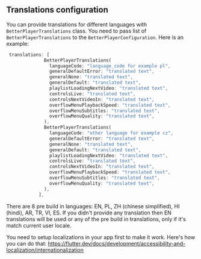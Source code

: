 ## Translations configuration
You can provide translations for different languages with `BetterPlayerTranslations` class. You need to pass list of `BetterPlayerTranslations` to the `BetterPlayerConfiguration`. Here is an example:

```dart
 translations: [
              BetterPlayerTranslations(
                languageCode: "language_code for example pl",
                generalDefaultError: "translated text",
                generalNone: "translated text",
                generalDefault: "translated text",
                playlistLoadingNextVideo: "translated text",
                controlsLive: "translated text",
                controlsNextVideoIn: "translated text",
                overflowMenuPlaybackSpeed: "translated text",
                overflowMenuSubtitles: "translated text",
                overflowMenuQuality: "translated text",
              ),
              BetterPlayerTranslations(
                languageCode: "other language for example cz",
                generalDefaultError: "translated text",
                generalNone: "translated text",
                generalDefault: "translated text",
                playlistLoadingNextVideo: "translated text",
                controlsLive: "translated text",
                controlsNextVideoIn: "translated text",
                overflowMenuPlaybackSpeed: "translated text",
                overflowMenuSubtitles: "translated text",
                overflowMenuQuality: "translated text",
              ),
            ],
```
There are 8 pre build in languages: EN, PL, ZH (chinese simplified), HI (hindi), AR, TR, VI, ES. If you didn't provide
any translation then EN translations will be used or any of the pre build in translations, only if it's match current user locale.

You need to setup localizations in your app first to make it work. Here's how you can do that:
https://flutter.dev/docs/development/accessibility-and-localization/internationalization